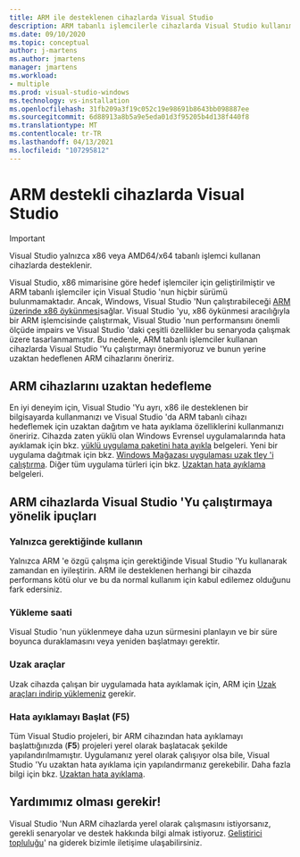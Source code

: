 ```yaml
---
title: ARM ile desteklenen cihazlarda Visual Studio
description: ARM tabanlı işlemcilerle cihazlarda Visual Studio kullanımı için öneriler.
ms.date: 09/10/2020
ms.topic: conceptual
author: j-martens
ms.author: jmartens
manager: jmartens
ms.workload:
- multiple
ms.prod: visual-studio-windows
ms.technology: vs-installation
ms.openlocfilehash: 31fb209a3f19c052c19e98691b8643bb098887ee
ms.sourcegitcommit: 6d88913a8b5a9e5eda01d3f95205b4d138f440f8
ms.translationtype: MT
ms.contentlocale: tr-TR
ms.lasthandoff: 04/13/2021
ms.locfileid: "107295812"
---
```

# <a name="visual-studio-on-arm-powered-devices"></a>ARM destekli cihazlarda Visual Studio

> [!IMPORTANT]
> Visual Studio yalnızca x86 veya AMD64/x64 tabanlı işlemci kullanan cihazlarda desteklenir.

Visual Studio, x86 mimarisine göre hedef işlemciler için geliştirilmiştir ve ARM tabanlı işlemciler için Visual Studio 'nun hiçbir sürümü bulunmamaktadır. Ancak, Windows, Visual Studio 'Nun çalıştırabileceği [ARM üzerinde x86 öykünmesi](https://www.docs.microsoft.com/windows/uwp/porting/apps-on-arm-x86-emulation)sağlar. Visual Studio 'yu, x86 öykünmesi aracılığıyla bir ARM işlemcisinde çalıştırmak, Visual Studio 'nun performansını önemli ölçüde impairs ve Visual Studio 'daki çeşitli özellikler bu senaryoda çalışmak üzere tasarlanmamıştır. Bu nedenle, ARM tabanlı işlemciler kullanan cihazlarda Visual Studio 'Yu çalıştırmayı önermiyoruz ve bunun yerine uzaktan hedeflenen ARM cihazlarını öneririz.

## <a name="remote-targeting-arm-devices"></a>ARM cihazlarını uzaktan hedefleme
En iyi deneyim için, Visual Studio 'Yu ayrı, x86 ile desteklenen bir bilgisayarda kullanmanızı ve Visual Studio 'da ARM tabanlı cihazı hedeflemek için uzaktan dağıtım ve hata ayıklama özelliklerini kullanmanızı öneririz. Cihazda zaten yüklü olan Windows Evrensel uygulamalarında hata ayıklamak için bkz. [yüklü uygulama paketini hata ayıkla](../debugger/debug-installed-app-package.md) belgeleri. Yeni bir uygulama dağıtmak için bkz. [Windows Mağazası uygulaması uzak tley 'i çalıştırma](../debugger/run-windows-store-apps-on-a-remote-machine.md). Diğer tüm uygulama türleri için bkz. [Uzaktan hata ayıklama](../debugger/remote-debugging.md) belgeleri.

## <a name="tips-for-running-visual-studio-on-arm-devices"></a>ARM cihazlarda Visual Studio 'Yu çalıştırmaya yönelik ipuçları

### <a name="use-only-when-needed"></a>Yalnızca gerektiğinde kullanın
Yalnızca ARM 'e özgü çalışma için gerektiğinde Visual Studio 'Yu kullanarak zamandan en iyileştirin. ARM ile desteklenen herhangi bir cihazda performans kötü olur ve bu da normal kullanım için kabul edilemez olduğunu fark edersiniz.

### <a name="install-time"></a>Yükleme saati
Visual Studio 'nun yüklenmeye daha uzun sürmesini planlayın ve bir süre boyunca duraklamasını veya yeniden başlatmayı gerektir.
 
### <a name="remote-tools"></a>Uzak araçlar
Uzak cihazda çalışan bir uygulamada hata ayıklamak için, ARM için [Uzak araçları indirip yüklemeniz](../debugger/remote-debugging.md#download-and-install-the-remote-tools) gerekir.

### <a name="start-debugging-f5"></a>Hata ayıklamayı Başlat (F5)
Tüm Visual Studio projeleri, bir ARM cihazından hata ayıklamayı başlattığınızda (**F5**) projeleri yerel olarak başlatacak şekilde yapılandırılmamıştır. Uygulamanız yerel olarak çalışıyor olsa bile, Visual Studio 'Yu uzaktan hata ayıklama için yapılandırmanız gerekebilir. Daha fazla bilgi için bkz. [Uzaktan hata ayıklama](../debugger/remote-debugging.md).

## <a name="we-need-your-help"></a>Yardımımız olması gerekir!
Visual Studio 'Nun ARM cihazlarda yerel olarak çalışmasını istiyorsanız, gerekli senaryolar ve destek hakkında bilgi almak istiyoruz. [Geliştirici topluluğu](https://developercommunity.visualstudio.com/idea/1161018/native-arm-support-for-visual-studio.html)' na giderek bizimle iletişime ulaşabilirsiniz.
